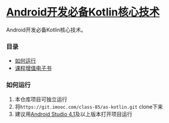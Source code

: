 # [Android开发必备Kotlin核心技术](https://class.imooc.com/sale/mobilearchitect)


Android开发必备Kotlin核心技术。

### 目录

- [如何运行](#如何运行)
- [课程增值电子书](https://doc.devio.org/as/)


### 如何运行

1. 本仓库项目可独立运行
2. 将`https://git.imooc.com/class-85/as-kotlin.git` clone下来
3. 建议用[Android Studio 4.1](https://developer.android.com/studio/preview)及以上版本打开项目运行



